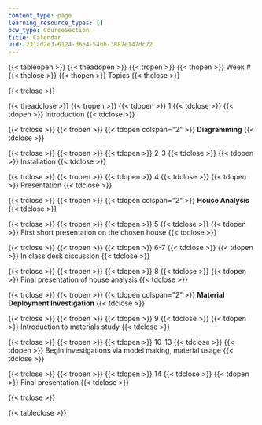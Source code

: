 ```yaml
---
content_type: page
learning_resource_types: []
ocw_type: CourseSection
title: Calendar
uid: 231ad2e3-6124-d6e4-54bb-3887e147dc72
---
```


{{< tableopen >}}
{{< theadopen >}}
{{< tropen >}}
{{< thopen >}}
Week #
{{< thclose >}}
{{< thopen >}}
Topics
{{< thclose >}}

{{< trclose >}}

{{< theadclose >}}
{{< tropen >}}
{{< tdopen >}}
1
{{< tdclose >}}
{{< tdopen >}}
Introduction
{{< tdclose >}}

{{< trclose >}}
{{< tropen >}}
{{< tdopen colspan="2" >}}
**Diagramming**
{{< tdclose >}}

{{< trclose >}}
{{< tropen >}}
{{< tdopen >}}
2-3
{{< tdclose >}}
{{< tdopen >}}
Installation
{{< tdclose >}}

{{< trclose >}}
{{< tropen >}}
{{< tdopen >}}
4
{{< tdclose >}}
{{< tdopen >}}
Presentation
{{< tdclose >}}

{{< trclose >}}
{{< tropen >}}
{{< tdopen colspan="2" >}}
**House Analysis**
{{< tdclose >}}

{{< trclose >}}
{{< tropen >}}
{{< tdopen >}}
5
{{< tdclose >}}
{{< tdopen >}}
First short presentation on the chosen house
{{< tdclose >}}

{{< trclose >}}
{{< tropen >}}
{{< tdopen >}}
6-7
{{< tdclose >}}
{{< tdopen >}}
In class desk discussion
{{< tdclose >}}

{{< trclose >}}
{{< tropen >}}
{{< tdopen >}}
8
{{< tdclose >}}
{{< tdopen >}}
Final presentation of house analysis
{{< tdclose >}}

{{< trclose >}}
{{< tropen >}}
{{< tdopen colspan="2" >}}
**Material Deployment Investigation**
{{< tdclose >}}

{{< trclose >}}
{{< tropen >}}
{{< tdopen >}}
9
{{< tdclose >}}
{{< tdopen >}}
Introduction to materials study
{{< tdclose >}}

{{< trclose >}}
{{< tropen >}}
{{< tdopen >}}
10-13
{{< tdclose >}}
{{< tdopen >}}
Begin investigations via model making, material usage
{{< tdclose >}}

{{< trclose >}}
{{< tropen >}}
{{< tdopen >}}
14
{{< tdclose >}}
{{< tdopen >}}
Final presentation
{{< tdclose >}}

{{< trclose >}}

{{< tableclose >}}